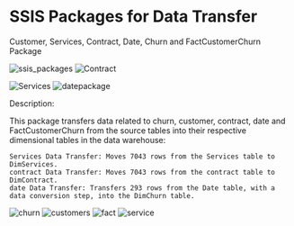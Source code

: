 # SSIS Packages for Data Transfer

Customer, Services, Contract, Date, Churn and FactCustomerChurn Package

![ssis_packages](https://github.com/user-attachments/assets/4e192e98-a784-47e1-8471-e6bfc2a07688)
![Contract](https://github.com/user-attachments/assets/ae60a604-c73a-4cbc-86a0-e3d22fdea36f)

![Services](https://github.com/user-attachments/assets/0687659a-b59f-4ecf-867c-4e687e31abad)
![datepackage](https://github.com/user-attachments/assets/ccfcccb6-34d6-479d-9bf2-9f0e97caaa4e)

Description:

This package transfers data related to churn, customer, contract, date and FactCustomerChurn from the source tables into their respective dimensional tables in the data warehouse:

    Services Data Transfer: Moves 7043 rows from the Services table to DimServices.
    contract Data Transfer: Moves 7043 rows from the contract table to DimContract.
    date Data Transfer: Transfers 293 rows from the Date table, with a data conversion step, into the DimChurn table.


![churn](https://github.com/user-attachments/assets/af6cc80a-d7c8-481e-ad0e-8ed9f134f47c)
![customers](https://github.com/user-attachments/assets/266006c9-a792-41e1-a472-5b851ce004f3)
![fact](https://github.com/user-attachments/assets/c511e582-7ad9-4066-bc94-f0594a6d2a8e)
![service](https://github.com/user-attachments/assets/f490c48d-1bcb-4582-b2ae-4b9798c4c174)

